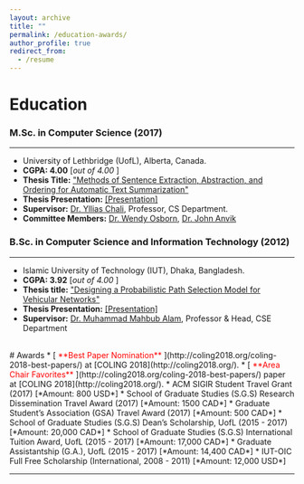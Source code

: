 ```yaml
---
layout: archive
title: ""
permalink: /education-awards/
author_profile: true
redirect_from:
  - /resume
---
```



# Education

### M.Sc. in Computer Science (2017)
___________________________________


* University of Lethbridge (UofL), Alberta, Canada.
* **CGPA:  4.00** [*out of 4.00* ] 
* **Thesis Title:** ["Methods of Sentence Extraction, Abstraction, and Ordering for Automatic Text Summarization"](https://opus.uleth.ca/bitstream/handle/10133/4993/NAYEEM_MIR_TAFSEER_MSC_2017.pdf) 
* **Thesis Presentation:** [[Presentation]](https://tafseer-nayeem.github.io/files/MSc_Thesis_Presenation.pdf) 
* **Supervisor:** [Dr. Yllias Chali](http://www.cs.uleth.ca/~chali/), Professor, CS Department.
* **Committee Members:** [Dr. Wendy Osborn](http://directory.uleth.ca/users/wendy.osborn), [Dr. John Anvik ](http://directory.uleth.ca/users/john.anvik)


### B.Sc. in Computer Science and Information Technology (2012)
___________________________________


* Islamic University of Technology (IUT), Dhaka, Bangladesh.
* **CGPA:  3.92** [*out of 4.00* ]
* **Thesis title:** ["Designing a Probabilistic Path Selection Model for Vehicular Networks"](https://tafseer-nayeem.github.io/files/BSc_Thesis.pdf) 
* **Thesis Presentation:** [[Presentation]](https://tafseer-nayeem.github.io/files/BSc_Thesis_Presentation.pdf) 
* **Supervisor:** [Dr. Muhammad Mahbub Alam](https://scholar.google.com/citations?user=5sjCt8cAAAAJ&hl=en), Professor & Head, CSE Department

<br /> 
# Awards
* [<span style="color:Red"> **Best Paper Nomination** </span>](http://coling2018.org/coling-2018-best-papers/) at [COLING 2018](http://coling2018.org/).
* [<span style="color:Red"> **Area Chair Favorites** </span>](http://coling2018.org/coling-2018-best-papers/) paper at [COLING 2018](http://coling2018.org/).
* ACM SIGIR Student Travel Grant (2017) [*Amount: 800 USD*]
* School of Graduate Studies (S.G.S) Research Dissemination Travel Award (2017) [*Amount: 1500 CAD*]
* Graduate Student’s Association (GSA) Travel Award (2017) [*Amount: 500 CAD*]
* School of Graduate Studies (S.G.S) Dean’s Scholarship, UofL (2015 - 2017) [*Amount: 20,000 CAD*]
* School of Graduate Studies (S.G.S) International Tuition Award, UofL (2015 - 2017) [*Amount: 17,000 CAD*]
* Graduate Assistantship (G.A.), UofL (2015 - 2017) [*Amount: 14,400 CAD*]
* IUT-OIC Full Free Scholarship (International, 2008 - 2011) [*Amount: 12,000 USD*]

___________________________________________